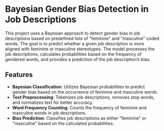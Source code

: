 # Bayesian Gender Bias Detection in Job Descriptions

This project uses a Bayesian approach to detect gender bias in job descriptions based on predefined lists of "feminine" and "masculine" coded words. The goal is to predict whether a given job description is more aligned with feminine or masculine stereotypes. The model processes the job descriptions, calculates probabilities based on the frequency of gendered words, and provides a prediction of the job description’s bias.

## Features
- **Bayesian Classification**: Utilizes Bayesian probabilities to predict gender bias based on the occurrence of feminine and masculine words.
- **Text Preprocessing**: Tokenizes job descriptions, removes stop words, and normalizes text for better accuracy.
- **Word Frequency Counting**: Counts the frequency of feminine and masculine words in job descriptions.
- **Bias Prediction**: Classifies job descriptions as either "feminine" or "masculine" based on the calculated probabilities.
